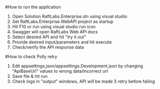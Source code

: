 #How to run the application

1. Open Solution RaftLabs.Enterprise.sln using visual studio
2. Set RaftLabs.Enterprise.WebAPI project as startup
3. Hit F10 or run using visual studio run icon
4. Swagger will open RaftLabs Web API docs
5. Select desired API and hit "try it out"
6. Provide desired input/parameters and hit execute
7. Check/verify the API response data


#How to check Polly retry 

1. Edit appsettings.json/appsettings.Development.json by changing "ApiBaseUrl" values to wrong data/incorrect url
2. Save file & hit run
3. Check logs in "output" windows, API will be made 3 retry before failing
